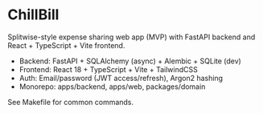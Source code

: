 # ChillBill

Splitwise-style expense sharing web app (MVP) with FastAPI backend and React + TypeScript + Vite frontend.

- Backend: FastAPI + SQLAlchemy (async) + Alembic + SQLite (dev)
- Frontend: React 18 + TypeScript + Vite + TailwindCSS
- Auth: Email/password (JWT access/refresh), Argon2 hashing
- Monorepo: apps/backend, apps/web, packages/domain

See Makefile for common commands.
